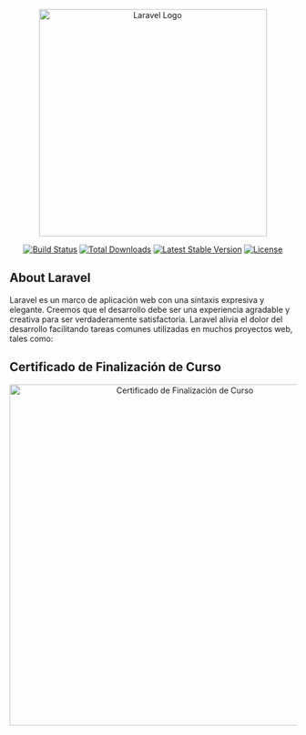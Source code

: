 <p align="center"><a href="https://laravel.com" target="_blank"><img src="https://raw.githubusercontent.com/laravel/art/master/logo-lockup/5%20SVG/2%20CMYK/1%20Full%20Color/laravel-logolockup-cmyk-red.svg" width="400" alt="Laravel Logo"></a></p>

<p align="center">  
<a href="https://github.com/laravel/framework/actions"><img src="https://github.com/laravel/framework/workflows/tests/badge.svg" alt="Build Status"></a>
<a href="https://packagist.org/packages/laravel/framework"><img src="https://img.shields.io/packagist/dt/laravel/framework" alt="Total Downloads"></a>
<a href="https://packagist.org/packages/laravel/framework"><img src="https://img.shields.io/packagist/v/laravel/framework" alt="Latest Stable Version"></a>
<a href="https://packagist.org/packages/laravel/framework"><img src="https://img.shields.io/packagist/l/laravel/framework" alt="License"></a>
</p>

## About Laravel

Laravel es un marco de aplicación web con una sintaxis expresiva y elegante. Creemos que el desarrollo debe ser una experiencia agradable y creativa para ser verdaderamente satisfactoria. Laravel alivia el dolor del desarrollo facilitando tareas comunes utilizadas en muchos proyectos web, tales como:
 
## Certificado de Finalización de Curso

<p align="center">
  <img src="https://raw.githubusercontent.com/Nefta11/LARAVEL/main/Certificaci%C3%B3n/Certificacion%20Nefta%20Siuu.jpg" width="600" alt="Certificado de Finalización de Curso">
</p>
